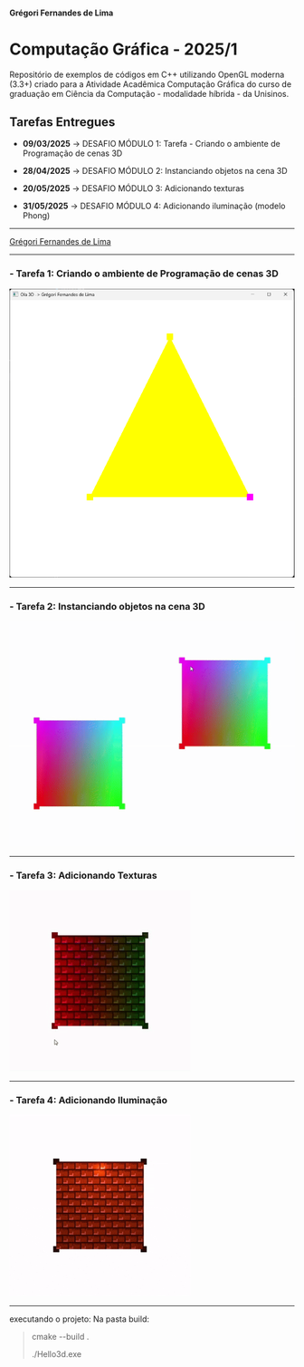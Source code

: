 #### Grégori Fernandes de Lima

# Computação Gráfica - 2025/1

Repositório de exemplos de códigos em C++ utilizando OpenGL moderna (3.3+) criado para a Atividade Acadêmica Computação Gráfica do curso de graduação em Ciência da Computação - modalidade híbrida - da Unisinos.

## Tarefas Entregues
- **09/03/2025**
    -> DESAFIO MÓDULO 1: Tarefa - Criando o ambiente de Programação de cenas 3D

- **28/04/2025**
  -> DESAFIO MÓDULO 2: Instanciando objetos na cena 3D

- **20/05/2025**
  -> DESAFIO MÓDULO 3: Adicionando texturas

- **31/05/2025**
  -> DESAFIO MÓDULO 4: Adicionando iluminação (modelo Phong)
  
---


<ins>Grégori Fernandes de Lima</ins>


---

### - Tarefa 1: Criando o ambiente de Programação de cenas 3D

![Print - Tarefa 1](print_tarefa1.png)

---

### - Tarefa 2: Instanciando objetos na cena 3D

![Print - Tarefa 2](print_tarefa2.gif)

---

### - Tarefa 3: Adicionando Texturas

![Print - Tarefa 3](print_tarefa3.gif)

---

### - Tarefa 4: Adicionando Iluminação

![Print - Tarefa 4](print_tarefa4.gif)

---
executando o projeto:
Na pasta build:
> cmake --build .
> 
> ./Hello3d.exe